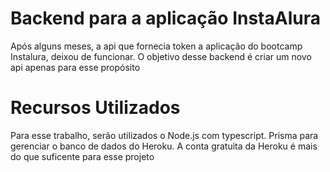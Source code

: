 # Backend para a aplicação InstaAlura

Após alguns meses, a api que fornecia token a aplicação do bootcamp Instalura,
deixou de funcionar. O objetivo desse backend é criar um novo api apenas para esse propósito

# Recursos Utilizados

Para esse trabalho, serão utilizados o Node.js com typescript. Prisma para gerenciar o 
banco de dados do Heroku. A conta gratuita da Heroku é mais do que suficente para esse projeto